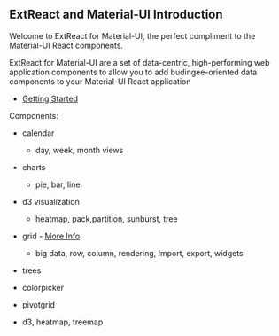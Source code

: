 ## ExtReact and Material-UI Introduction


Welcome to ExtReact for Material-UI, the perfect compliment to the Material-UI React components.

ExtReact for Material-UI are a set of data-centric, high-performing web application components
to allow you to add budingee-oriented data components to your Material-UI React application

- [Getting Started](https://github.com/sencha/ext-react/blob/ext-react-7.2.1/packages/ext-react-classic/guides/ExtReact_and_Material-UI.md)



Components:

- calendar
  - day, week, month views
- charts
  - pie, bar, line
- d3 visualization
  - heatmap, pack,partition, sunburst, tree
- grid - [More Info](https://staging.sencha.com/grid/)

  - big data, row, column, rendering, Import, export, widgets
- trees
- colorpicker
- pivotgrid
 - d3, heatmap, treemap

